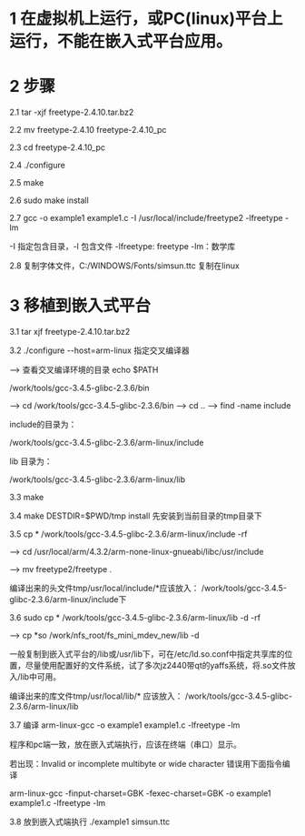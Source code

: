 # 1 在虚拟机上运行，或PC(linux)平台上运行，不能在嵌入式平台应用。

# 2 步骤

2.1 tar -xjf freetype-2.4.10.tar.bz2

2.2 mv freetype-2.4.10 freetype-2.4.10_pc

2.3 cd freetype-2.4.10_pc

2.4 ./configure

2.5 make

2.6 sudo make install

2.7 gcc  -o example1 example1.c -I /usr/local/include/freetype2 -lfreetype -lm

-I 指定包含目录，-l 包含文件 -lfreetype: freetype -lm：数学库

2.8 复制字体文件，C:/WINDOWS/Fonts/simsun.ttc 复制在linux

# 3 移植到嵌入式平台

3.1 tar xjf freetype-2.4.10.tar.bz2 

3.2 ./configure --host=arm-linux 指定交叉编译器

--> 查看交叉编译环境的目录 echo $PATH

/work/tools/gcc-3.4.5-glibc-2.3.6/bin

--> cd /work/tools/gcc-3.4.5-glibc-2.3.6/bin --> cd .. -->  find -name include

include的目录为：

/work/tools/gcc-3.4.5-glibc-2.3.6/arm-linux/include

lib 目录为：

/work/tools/gcc-3.4.5-glibc-2.3.6/arm-linux/lib

3.3 make

3.4 make DESTDIR=$PWD/tmp install 先安装到当前目录的tmp目录下

3.5 cp * /work/tools/gcc-3.4.5-glibc-2.3.6/arm-linux/include -rf

--> cd /usr/local/arm/4.3.2/arm-none-linux-gnueabi/libc/usr/include

--> mv freetype2/freetype .

编译出来的头文件tmp/usr/local/include/*应该放入：
/work/tools/gcc-3.4.5-glibc-2.3.6/arm-linux/include下

3.6 sudo cp * /work/tools/gcc-3.4.5-glibc-2.3.6/arm-linux/lib -d -rf

--> cp  *so /work/nfs_root/fs_mini_mdev_new/lib -d

 一般复制到嵌入式平台的/lib或/usr/lib下，可在/etc/ld.so.conf中指定共享库的位置，尽量使用配置好的文件系统，试了多次jz2440带qt的yaffs系统，将.so文件放入/lib中可用。

编译出来的库文件tmp/usr/local/lib/* 应该放入：
/work/tools/gcc-3.4.5-glibc-2.3.6/arm-linux/lib

3.7 编译 arm-linux-gcc  -o example1 example1.c  -lfreetype -lm

程序和pc端一致，放在嵌入式端执行，应该在终端（串口）显示。

若出现：Invalid or incomplete multibyte or wide character 错误用下面指令编译

arm-linux-gcc -finput-charset=GBK -fexec-charset=GBK  -o example1 example1.c  -lfreetype -lm

3.8 放到嵌入式端执行 ./example1 simsun.ttc






